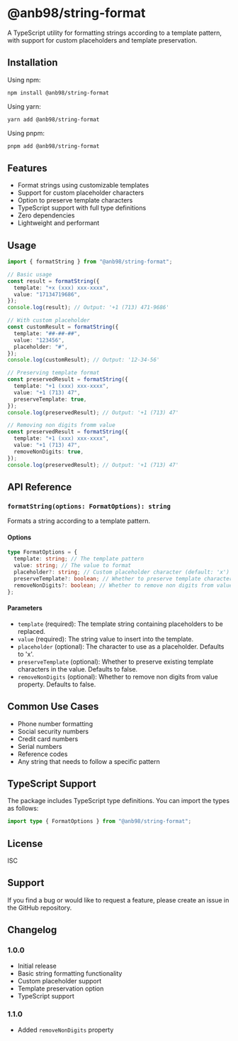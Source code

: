 # @anb98/string-format

A TypeScript utility for formatting strings according to a template pattern, with support for custom placeholders and template preservation.

## Installation

Using npm:

```bash
npm install @anb98/string-format
```

Using yarn:

```bash
yarn add @anb98/string-format
```

Using pnpm:

```bash
pnpm add @anb98/string-format
```

## Features

- Format strings using customizable templates
- Support for custom placeholder characters
- Option to preserve template characters
- TypeScript support with full type definitions
- Zero dependencies
- Lightweight and performant

## Usage

```typescript
import { formatString } from "@anb98/string-format";

// Basic usage
const result = formatString({
  template: "+x (xxx) xxx-xxxx",
  value: "17134719686",
});
console.log(result); // Output: '+1 (713) 471-9686'

// With custom placeholder
const customResult = formatString({
  template: "##-##-##",
  value: "123456",
  placeholder: "#",
});
console.log(customResult); // Output: '12-34-56'

// Preserving template format
const preservedResult = formatString({
  template: "+1 (xxx) xxx-xxxx",
  value: "+1 (713) 47",
  preserveTemplate: true,
});
console.log(preservedResult); // Output: '+1 (713) 47'

// Removing non digits fromm value
const preservedResult = formatString({
  template: "+1 (xxx) xxx-xxxx",
  value: "+1 (713) 47",
  removeNonDigits: true,
});
console.log(preservedResult); // Output: '+1 (713) 47'
```

## API Reference

### `formatString(options: FormatOptions): string`

Formats a string according to a template pattern.

#### Options

```typescript
type FormatOptions = {
  template: string; // The template pattern
  value: string; // The value to format
  placeholder?: string; // Custom placeholder character (default: 'x')
  preserveTemplate?: boolean; // Whether to preserve template characters (default: false)
  removeNonDigits?: boolean; // Whether to remove non digits from value property (default: false)
};
```

#### Parameters

- `template` (required): The template string containing placeholders to be replaced.
- `value` (required): The string value to insert into the template.
- `placeholder` (optional): The character to use as a placeholder. Defaults to 'x'.
- `preserveTemplate` (optional): Whether to preserve existing template characters in the value. Defaults to false.
- `removeNonDigits` (optional): Whether to remove non digits from value property. Defaults to false.

## Common Use Cases

- Phone number formatting
- Social security numbers
- Credit card numbers
- Serial numbers
- Reference codes
- Any string that needs to follow a specific pattern

## TypeScript Support

The package includes TypeScript type definitions. You can import the types as follows:

```typescript
import type { FormatOptions } from "@anb98/string-format";
```

## License

ISC

## Support

If you find a bug or would like to request a feature, please create an issue in the GitHub repository.

## Changelog

### 1.0.0

- Initial release
- Basic string formatting functionality
- Custom placeholder support
- Template preservation option
- TypeScript support

### 1.1.0

- Added `removeNonDigits` property
